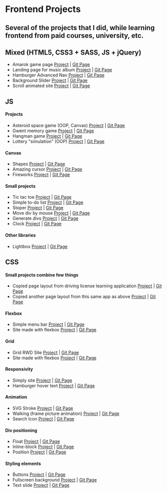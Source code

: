 # Frontend Projects

## Several of the projects that I did, while learning frontend from paid courses, university, etc.

## Mixed (HTML5, CSS3 + SASS, JS + jQuery)

- Amarok game page
  [Project](https://amarokgame.com) | [Git Page](https://github.com/MarcinParda/AmarokPage)
- Landing page for music album
  [Project](https://marcinparda.github.io/Frontend-Projects/JS/projects/photo-album-landing-page/index.html) | [Git Page](https://github.com/MarcinParda/Frontend-Projects/tree/master/JS/projects/photo-album-landing-page)
- Hamburger Advanced Nav
  [Project](https://marcinparda.github.io/Frontend-Projects/JS/projects/hamburger-advance-nav/index.html) | [Git Page](https://github.com/MarcinParda/Frontend-Projects/tree/master/JS/projects/hamburger-advance-nav)
- Background Slider
  [Project](https://marcinparda.github.io/Frontend-Projects/JS/training/bg-slider/index.html) | [Git Page](https://github.com/MarcinParda/Frontend-Projects/tree/master/JS/training/bg-slider)
- Scroll animated site
  [Project](https://marcinparda.github.io/Frontend-Projects/JS/projects/scroll-animated-sections/index.html) | [Git Page](https://github.com/MarcinParda/Frontend-Projects/tree/master/JS/projects/scroll-animated-sections)

## JS

#### Projects

- Asteroid space game (OOP, Canvas)
  [Project](https://marcinparda.github.io/Frontend-Projects/JS/projects/asteroids-game/index.html) | [Git Page](https://github.com/MarcinParda/Frontend-Projects/tree/master/JS/projects/asteroids-game)
- Gwent memory game
  [Project](https://marcinparda.github.io/Frontend-Projects/JS/projects/gwent-memory/index.html) | [Git Page](https://github.com/MarcinParda/Frontend-Projects/tree/master/JS/projects/gwent-memory)
- Hangman game
  [Project](https://marcinparda.github.io/Frontend-Projects/JS/projects/hangman/index.html) | [Git Page](https://github.com/MarcinParda/Frontend-Projects/tree/master/JS/projects/hangman)
- Lottery "simulation" (OOP)
  [Project](https://marcinparda.github.io/Frontend-Projects/JS/projects/lottery/index.html) | [Git Page](https://github.com/MarcinParda/Frontend-Projects/tree/master/JS/projects/lottery)

#### Canvas

- Shapes
  [Project](https://marcinparda.github.io/Frontend-Projects/JS/training/canvas-shapes/index.html) | [Git Page](https://github.com/MarcinParda/Frontend-Projects/tree/master/JS/training/canvas-shapes)
- Amazing cursor
  [Project](https://marcinparda.github.io/Frontend-Projects/JS/training/amazing-cursor/index.html) | [Git Page](https://github.com/MarcinParda/Frontend-Projects/tree/master/JS/training/amazing-cursor)
- Fireworks
  [Project](https://marcinparda.github.io/Frontend-Projects/JS/training/fireworks/index.html) | [Git Page](https://github.com/MarcinParda/Frontend-Projects/tree/master/JS/training/fireworks)

#### Small projects

- Tic tac toe
  [Project](https://marcinparda.github.io/Frontend-Projects/JS/training/tic-tac-toe/index.html) | [Git Page](https://github.com/MarcinParda/Frontend-Projects/tree/master/JS/training/tic-tac-toe)
- Simple to-do list
  [Project](https://marcinparda.github.io/Frontend-Projects/JS/training/simple-todo-list/index.html) | [Git Page](https://github.com/MarcinParda/Frontend-Projects/tree/master/JS/training/simple-todo-list)
- Stoper
  [Project](https://marcinparda.github.io/Frontend-Projects/JS/training/stoper/index.html) | [Git Page](https://github.com/MarcinParda/Frontend-Projects/tree/master/JS/training/stoper)
- Move div by mouse
  [Project](https://marcinparda.github.io/Frontend-Projects/JS/training/mouse-move-div/index.html) | [Git Page](https://github.com/MarcinParda/Frontend-Projects/tree/master/JS/training/mouse-move-div)
- Generate divs
  [Project](https://marcinparda.github.io/Frontend-Projects/JS/training/generate-divs/index.html) | [Git Page](https://github.com/MarcinParda/Frontend-Projects/tree/master/JS/training/generate-divs)
- Clock
  [Project](https://marcinparda.github.io/Frontend-Projects/JS/training/clock/index.html) | [Git Page](https://github.com/MarcinParda/Frontend-Projects/tree/master/JS/training/clock)

#### Other libraries

- Lightbox
  [Project](https://marcinparda.github.io/Frontend-Projects/JS/training/gallery-lightbox/index.html) | [Git Page](https://github.com/MarcinParda/Frontend-Projects/tree/master/JS/training/gallery-lightbox)

## CSS

#### Small projects combine few things

- Copied page layout from driving license learning application [Project](https://marcinparda.github.io/Frontend-Projects/CSS/projects/driving-license-tests/index.html) | [Git Page](https://marcinparda.github.io/Frontend-Projects/tree/master/CSS/training/driving-license-tests-2)
- Copied another page layout from this same app as above [Project](https://marcinparda.github.io/Frontend-Projects/CSS/projects/driving-license-tests-2/index.html) | [Git Page](https://marcinparda.github.io/Frontend-Projects/tree/master/CSS/training/driving-license-tests)

#### Flexbox

- Simple menu bar [Project](https://marcinparda.github.io/Frontend-Projects/CSS/training/flexbox-menu/index.html) | [Git Page](https://github.com/MarcinParda/Frontend-Projects/tree/master/CSS/training/flexbox-menu)
- Site made with flexbox [Project](https://marcinparda.github.io/Frontend-Projects/CSS/training/flexbox-site-trolls/projekt.html) | [Git Page](https://github.com/MarcinParda/Frontend-Projects/tree/master/CSS/training/flexbox-site-trolls)

#### Grid

- Grid RWD Site [Project](https://marcinparda.github.io/Frontend-Projects/CSS/training/grid-rwd-site/index.html) | [Git Page](https://github.com/MarcinParda/Frontend-Projects/tree/master/CSS/training/grid-rwd-site)
- Site made with flexbox [Project](https://marcinparda.github.io/Frontend-Projects/CSS/training/flexbox-site-trolls/projekt.html) | [Git Page](https://github.com/MarcinParda/Frontend-Projects/tree/master/CSS/training/flexbox-site-trolls)

#### Responsivity

- Simply site [Project](https://marcinparda.github.io/Frontend-Projects/CSS/training/responsive-site/index.html) | [Git Page](https://github.com/MarcinParda/Frontend-Projects/tree/master/CSS/training/responsive-site)
- Hamburger hover text [Project](https://marcinparda.github.io/Frontend-Projects/CSS/training/hamburger-hover-text/index.html) | [Git Page](https://github.com/MarcinParda/Frontend-Projects/tree/master/CSS/training/hamburger-hover-text)

#### Animation

- SVG Stroke [Project](https://marcinparda.github.io/Frontend-Projects/CSS/training/animation-svg-stroke/index.html) | [Git Page](https://github.com/MarcinParda/Frontend-Projects/tree/master/CSS/training/animation-svg-stroke)
- Walking (frame picture animation) [Project](https://marcinparda.github.io/Frontend-Projects/CSS/training/animation-walking/index.html) | [Git Page](https://github.com/MarcinParda/Frontend-Projects/tree/master/CSS/training/animation-walking)
- Search Icon [Project](https://marcinparda.github.io/Frontend-Projects/CSS/training/animation-search-icon/index.html) | [Git Page](https://github.com/MarcinParda/Frontend-Projects/tree/master/CSS/training/animation-search-icon)

#### Div positioning

- Float [Project](https://marcinparda.github.io/Frontend-Projects/CSS/training/float-chessboard/index.html) | [Git Page](https://github.com/MarcinParda/Frontend-Projects/tree/master/CSS/training/float-chessboard)
- Inline-block [Project](https://marcinparda.github.io/Frontend-Projects/CSS/training/position-chessboard/index.html) | [Git Page](https://github.com/MarcinParda/Frontend-Projects/tree/master/CSS/training/position-chessboard)
- Position [Project](https://marcinparda.github.io/Frontend-Projects/CSS/training/inline-block-chessboard/index.html) | [Git Page](https://github.com/MarcinParda/Frontend-Projects/tree/master/CSS/training/inline-block-chessboard)

#### Styling elements

- Buttons [Project](https://marcinparda.github.io/Frontend-Projects/CSS/training/buttons/index.html) | [Git Page](https://github.com/MarcinParda/Frontend-Projects/tree/master/CSS/training/buttons)
- Fullscreen background [Project](https://marcinparda.github.io/Frontend-Projects/CSS/training/fullscreen-page/index.html) | [Git Page](https://github.com/MarcinParda/Frontend-Projects/tree/master/CSS/training/fullscreen-page)
- Text slide [Project](https://marcinparda.github.io/Frontend-Projects/CSS/training/text-slide/index.html) | [Git Page](https://github.com/MarcinParda/Frontend-Projects/tree/master/CSS/training/text-slide)
